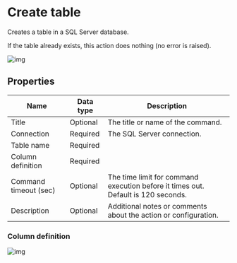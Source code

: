 # Create table

Creates a table in a SQL Server database.  

If the table already exists, this action does nothing (no error is raised). 



![img](https://profitbasedocs.blob.core.windows.net/flowimages/create-table.png)

## Properties

| Name         | Data type       | Description                                       |
|--------------|-----------------|---------------------------------------------------|
| Title           |  Optional | The title or name of the command.        |
| Connection         | Required   | The SQL Server connection. |
|Table name   | Required      |  |
| Column definition | Required  |   |
|Command timeout (sec) | Optional | The time limit for command execution before it times out. Default is 120 seconds.|
| Description   | Optional | Additional notes or comments about the action or configuration. |

### Column definition

![img](https://profitbasedocs.blob.core.windows.net/flowimages/col-def.png)